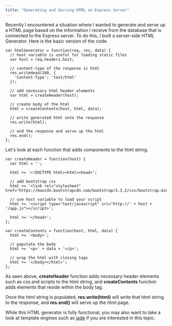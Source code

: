 ```yaml
---
title: "Generating and Serving HTML on Express Server"
---
```


Recently I encountered a situation where I wanted to generate and serve up a
HTML page based on the information I receive from the database that is connected
to the Express server. To do this, I built a server-side HTML Generator. Here is
the basic version of the code.

```
var htmlGenerator = function(req, res, data) {
  // host variable is useful for loading static files
  var host = req.headers.host;

  // content-type of the response is html
  res.writeHead(200, {
    'Content-Type': 'text/html'
  });

  // add necessary html header elements
  var html = createHeader(host);

  // create body of the html
  html = createContents(host, html, data);

  // write generated html onto the response
  res.write(html);

  // end the response and serve up the html
  res.end();
};
```

Let's look at each function that adds components to the html string.

```
var createHeader = function(host) {
  var html = '';

  html += '<!DOCTYPE html><html><head>';

  // add bootstrap css
  html += '<link rel="stylesheet" href="https://maxcdn.bootstrapcdn.com/bootstrap/3.3.2/css/bootstrap.min.css">';

  // use host variable to load your script
  html += '<script type="text/javascript" src="http://' + host + '/app.js"></script>';

  html += '</head>';
};

var createContents = function(host, html, data) {
  html += '<body>';

  // populate the body
  html += '<p>' + data + '</p>';

  // wrap the html with closing tags
  html += '</body></html>';
};
```

As seen above, **createHeader** function adds necessary header elements such as css and
scripts to the html string, and **createContents** function adds elements that reside
within the body tag.

Once the html string is populated, **res.write(html)** will write that html string
to the response, and **res.end()** will serve up the html page.

While this HTML generator is fully functional, you may also want to take a look at
template engines such as [jade](http://jade-lang.com/) if you are interested in this topic.
